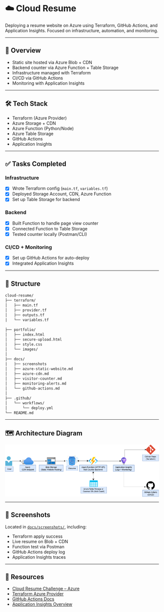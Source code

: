 # ☁️ Cloud Resume 

Deploying a resume website on Azure using Terraform, GitHub Actions, and Application Insights. Focused on infrastructure, automation, and monitoring.

---

## 📌 Overview

- Static site hosted via Azure Blob + CDN  
- Backend counter via Azure Function + Table Storage  
- Infrastructure managed with Terraform  
- CI/CD via GitHub Actions  
- Monitoring with Application Insights

---

## 🛠️ Tech Stack

- Terraform (Azure Provider)  
- Azure Storage + CDN  
- Azure Function (Python/Node)  
- Azure Table Storage  
- GitHub Actions  
- Application Insights

---

## ✅ Tasks Completed

### Infrastructure
- [x] Wrote Terraform config (`main.tf`, `variables.tf`)
- [x] Deployed Storage Account, CDN, Azure Function
- [x] Set up Table Storage for backend

### Backend
- [x] Built Function to handle page view counter
- [x] Connected Function to Table Storage
- [x] Tested counter locally (Postman/CLI)

### CI/CD + Monitoring
- [x] Set up GitHub Actions for auto-deploy
- [x] Integrated Application Insights

---

## 📁 Structure

```plaintext
cloud-resume/
├── terraform/               
│   ├── main.tf
│   ├── provider.tf
│   ├── outputs.tf
|   └── variables.tf    

├── portfolio/              
│   ├── index.html
│   ├── secure-upload.html
│   ├── style.css
│   └── images/             
│
├── docs/
|   ├── screenshots
│   ├── azure-static-website.md        
│   ├── azure-cdn.md                    
│   ├── visitor-counter.md              
│   ├── monitoring-alerts.md           
│   └── github-actions.md 
│
├── .github/
│   └── workflows/
│       └── deploy.yml
└── README.md               

```
---
## 🗺️ Architecture Diagram

![Architecture Diagram](portfolio/images/resume-architecture.png)

--- 
## 📸 Screenshots

Located in [`docs/screenshots/`](docs/screenshots/), including:

- Terraform apply success  
- Live resume on Blob + CDN  
- Function test via Postman  
- GitHub Actions deploy log  
- Application Insights traces  

---

## 🔗 Resources

- [Cloud Resume Challenge – Azure](https://cloudresumechallenge.dev/docs/the-challenge/azure/)  
- [Terraform Azure Provider](https://registry.terraform.io/providers/hashicorp/azurerm/latest/docs)  
- [GitHub Actions Docs](https://docs.github.com/en/actions)  
- [Application Insights Overview](https://learn.microsoft.com/en-us/azure/azure-monitor/app/app-insights-overview)
